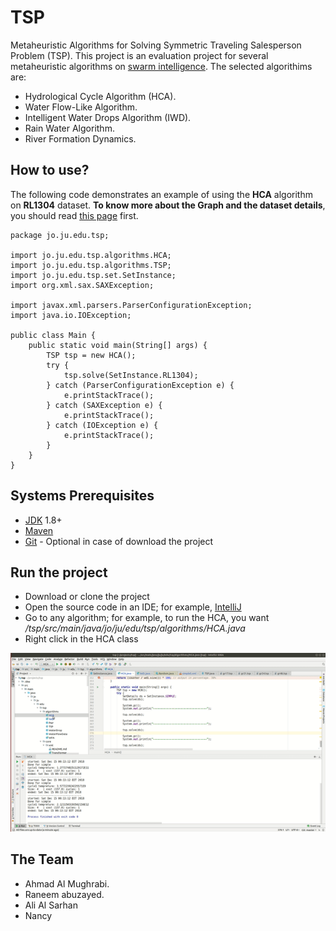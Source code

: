 # TSP  
Metaheuristic Algorithms for Solving Symmetric Traveling Salesperson Problem (TSP). This project is an evaluation project for several metaheuristic algorithms on [swarm intelligence](https://en.wikipedia.org/wiki/Swarm_intelligence). The selected algorithims are:

 - Hydrological Cycle Algorithm (HCA).
 - Water Flow-Like Algorithm.
 - Intelligent Water Drops Algorithm (IWD).
 - Rain Water Algorithm.
 - River Formation Dynamics.

## How to use?
The following code demonstrates an example of using the **HCA** algorithm on **RL1304** dataset. **To know more about the Graph and the dataset details**, you should read [this page](https://github.com/amughrabi/tsp/tree/master/src/main/java/jo/ju/edu/tsp/core/xml) first.

    package jo.ju.edu.tsp;  
      
    import jo.ju.edu.tsp.algorithms.HCA;  
    import jo.ju.edu.tsp.algorithms.TSP;  
    import jo.ju.edu.tsp.set.SetInstance;  
    import org.xml.sax.SAXException;  
      
    import javax.xml.parsers.ParserConfigurationException;  
    import java.io.IOException;  
      
    public class Main {  
        public static void main(String[] args) {  
            TSP tsp = new HCA();  
            try {  
                tsp.solve(SetInstance.RL1304);  
            } catch (ParserConfigurationException e) {  
                e.printStackTrace();  
            } catch (SAXException e) {  
                e.printStackTrace();  
            } catch (IOException e) {  
                e.printStackTrace();  
            }  
        }  
    }
## Systems Prerequisites
* [JDK](http://www.oracle.com/technetwork/java/javase/downloads/jdk8-downloads-2133151.html) 1.8+
* [Maven](https://maven.apache.org/)
* [Git](https://git-scm.com/) - Optional in case of download the project
## Run the project
* Download or clone the project
* Open the source code in an IDE; for example, [IntelliJ](https://www.jetbrains.com/idea/)
* Go to any algorithm; for example, to run the HCA, you want */tsp/src/main/java/jo/ju/edu/tsp/algorithms/HCA.java*
* Right click in the HCA class

![](https://raw.githubusercontent.com/amughrabi/tsp/master/src/test/resources/ezgif-1-96b68ef0ced3.gif)

## The Team 
 - Ahmad Al Mughrabi.
 - Raneem abuzayed.
 - Ali Al Sarhan
 - Nancy
